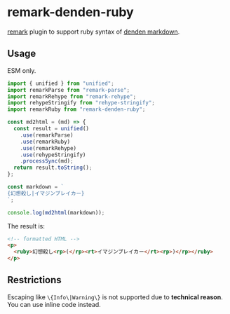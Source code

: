 # remark-denden-ruby

[remark](https://github.com/remarkjs/remark) plugin to support ruby syntax of [denden markdown](https://conv.denshochan.com/markdown).

## Usage

ESM only.

```js
import { unified } from "unified";
import remarkParse from "remark-parse";
import remarkRehype from "remark-rehype";
import rehypeStringify from "rehype-stringify";
import remarkRuby from "remark-denden-ruby";

const md2html = (md) => {
  const result = unified()
    .use(remarkParse)
    .use(remarkRuby)
    .use(remarkRehype)
    .use(rehypeStringify)
    .processSync(md);
  return result.toString();
};

const markdown = `
{幻想殺し|イマジンブレイカー}
`;

console.log(md2html(markdown));
```

The result is:

```html
<!-- formatted HTML -->
<p>
  <ruby>幻想殺し<rp>(</rp><rt>イマジンブレイカー</rt><rp>)</rp></ruby>
</p>
```

## Restrictions

Escaping like `\{Info\|Warning\}` is not supported due to **technical reason**. You can use inline code instead.
